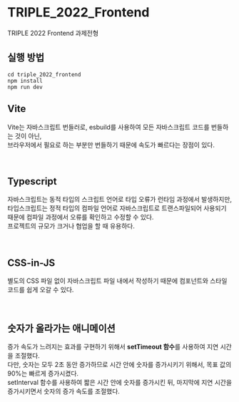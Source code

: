 # TRIPLE_2022_Frontend
TRIPLE 2022 Frontend 과제전형

## 실행 방법
```
cd triple_2022_frontend
npm install
npm run dev
```

## Vite

Vite는 자바스크립트 번들러로, esbuild를 사용하여 모든 자바스크립트 코드를 번들하는 것이 아닌, <br/>
브라우저에서 필요로 하는 부분만 번들하기 때문에 속도가 빠르다는 장점이 있다.

<br/>

## Typescript

자바스크립트는 동적 타입의 스크립트 언어로 타입 오류가 런타임 과정에서 발생하지만, <br/>
타입스크립트는 정적 타입의 컴파일 언어로 자바스크립트로 트랜스파일되어 사용되기 때문에 컴파일 과정에서 오류를 확인하고 수정할 수 있다. <br/>
프로젝트의 규모가 크거나 협업을 할 때 유용하다.

<br/>

## CSS-in-JS

별도의 CSS 파일 없이 자바스크립트 파일 내에서 작성하기 때문에 컴포넌트와 스타일 코드를 쉽게 오갈 수 있다. <br/>

<br/>

## 숫자가 올라가는 애니메이션

증가 속도가 느려지는 효과를 구현하기 위해서 **setTimeout 함수**를 사용하여 지연 시간을 조절했다. <br/>
다만, 숫자는 모두 2초 동안 증가하므로 시간 안에 숫자를 증가시키기 위해서, 목표 값의 90%는 빠르게 증가시켰다. <br/>
setInterval 함수를 사용하여 짧은 시간 안에 숫자를 증가시킨 뒤, 마지막에 지연 시간을 증가시키면서 숫자의 증가 속도를 조절했다. <br/>

<br/>
